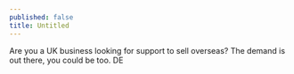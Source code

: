 ```yaml
---
published: false
title: Untitled
---
```

Are you a UK business looking for support to sell overseas? The demand is out there, you could be too. DE